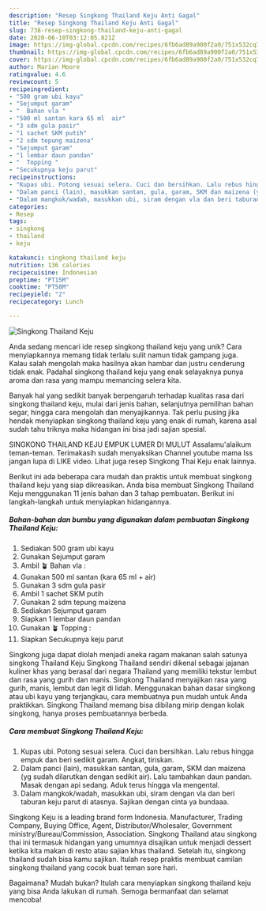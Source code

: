 ```yaml
---
description: "Resep Singkong Thailand Keju Anti Gagal"
title: "Resep Singkong Thailand Keju Anti Gagal"
slug: 738-resep-singkong-thailand-keju-anti-gagal
date: 2020-06-10T03:12:05.821Z
image: https://img-global.cpcdn.com/recipes/6fb6ad89a900f2a0/751x532cq70/singkong-thailand-keju-foto-resep-utama.jpg
thumbnail: https://img-global.cpcdn.com/recipes/6fb6ad89a900f2a0/751x532cq70/singkong-thailand-keju-foto-resep-utama.jpg
cover: https://img-global.cpcdn.com/recipes/6fb6ad89a900f2a0/751x532cq70/singkong-thailand-keju-foto-resep-utama.jpg
author: Marian Moore
ratingvalue: 4.6
reviewcount: 5
recipeingredient:
- "500 gram ubi kayu"
- "Sejumput garam"
- "  Bahan vla "
- "500 ml santan kara 65 ml  air"
- "3 sdm gula pasir"
- "1 sachet SKM putih"
- "2 sdm tepung maizena"
- "Sejumput garam"
- "1 lembar daun pandan"
- "  Topping "
- "Secukupnya keju parut"
recipeinstructions:
- "Kupas ubi. Potong sesuai selera. Cuci dan bersihkan. Lalu rebus hingga empuk dan beri sedikit garam. Angkat, tiriskan."
- "Dalam panci (lain), masukkan santan, gula, garam, SKM dan maizena (yg sudah dilarutkan dengan sedikit air). Lalu tambahkan daun pandan. Masak dengan api sedang. Aduk terus hingga vla mengental."
- "Dalam mangkok/wadah, masukkan ubi, siram dengan vla dan beri taburan keju parut di atasnya. Sajikan dengan cinta ya bundaaa."
categories:
- Resep
tags:
- singkong
- thailand
- keju

katakunci: singkong thailand keju 
nutrition: 136 calories
recipecuisine: Indonesian
preptime: "PT15M"
cooktime: "PT58M"
recipeyield: "2"
recipecategory: Lunch

---
```



![Singkong Thailand Keju](https://img-global.cpcdn.com/recipes/6fb6ad89a900f2a0/751x532cq70/singkong-thailand-keju-foto-resep-utama.jpg)

Anda sedang mencari ide resep singkong thailand keju yang unik? Cara menyiapkannya memang tidak terlalu sulit namun tidak gampang juga. Kalau salah mengolah maka hasilnya akan hambar dan justru cenderung tidak enak. Padahal singkong thailand keju yang enak selayaknya punya aroma dan rasa yang mampu memancing selera kita.

Banyak hal yang sedikit banyak berpengaruh terhadap kualitas rasa dari singkong thailand keju, mulai dari jenis bahan, selanjutnya pemilihan bahan segar, hingga cara mengolah dan menyajikannya. Tak perlu pusing jika hendak menyiapkan singkong thailand keju yang enak di rumah, karena asal sudah tahu triknya maka hidangan ini bisa jadi sajian spesial.

SINGKONG THAILAND KEJU EMPUK LUMER DI MULUT Assalamu&#39;alaikum teman-teman. Terimakasih sudah menyaksikan Channel youtube mama Iss jangan lupa di LIKE video. Lihat juga resep Singkong Thai Keju enak lainnya.


Berikut ini ada beberapa cara mudah dan praktis untuk membuat singkong thailand keju yang siap dikreasikan. Anda bisa membuat Singkong Thailand Keju menggunakan 11 jenis bahan dan 3 tahap pembuatan. Berikut ini langkah-langkah untuk menyiapkan hidangannya.

<!--inarticleads1-->

##### Bahan-bahan dan bumbu yang digunakan dalam pembuatan Singkong Thailand Keju:

1. Sediakan 500 gram ubi kayu
1. Gunakan Sejumput garam
1. Ambil  🪴 Bahan vla :
1. Gunakan 500 ml santan (kara 65 ml + air)
1. Gunakan 3 sdm gula pasir
1. Ambil 1 sachet SKM putih
1. Gunakan 2 sdm tepung maizena
1. Sediakan Sejumput garam
1. Siapkan 1 lembar daun pandan
1. Gunakan  🪴 Topping :
1. Siapkan Secukupnya keju parut


Singkong juga dapat diolah menjadi aneka ragam makanan salah satunya singkong Thailand Keju Singkong Thailand sendiri dikenal sebagai jajanan kuliner khas yang berasal dari negara Thailand yang memiliki tekstur lembut dan rasa yang gurih dan manis. Singkong Thailand menyajikan rasa yang gurih, manis, lembut dan legit di lidah. Menggunakan bahan dasar singkong atau ubi kayu yang terjangkau, cara membuatnya pun mudah untuk Anda praktikkan. Singkong Thailand memang bisa dibilang mirip dengan kolak singkong, hanya proses pembuatannya berbeda. 

<!--inarticleads2-->

##### Cara membuat Singkong Thailand Keju:

1. Kupas ubi. Potong sesuai selera. Cuci dan bersihkan. Lalu rebus hingga empuk dan beri sedikit garam. Angkat, tiriskan.
1. Dalam panci (lain), masukkan santan, gula, garam, SKM dan maizena (yg sudah dilarutkan dengan sedikit air). Lalu tambahkan daun pandan. Masak dengan api sedang. Aduk terus hingga vla mengental.
1. Dalam mangkok/wadah, masukkan ubi, siram dengan vla dan beri taburan keju parut di atasnya. Sajikan dengan cinta ya bundaaa.


Singkong Keju is a leading brand form Indonesia. Manufacturer, Trading Company, Buying Office, Agent, Distributor/Wholesaler, Government ministry/Bureau/Commission, Association. Singkong Thailand atau singkong thai ini termasuk hidangan yang umumnya disajikan untuk menjadi dessert ketika kita makan di resto atau sajian khas thailand. Setelah itu, singkong thailand sudah bisa kamu sajikan. Itulah resep praktis membuat camilan singkong thailand yang cocok buat teman sore hari. 

Bagaimana? Mudah bukan? Itulah cara menyiapkan singkong thailand keju yang bisa Anda lakukan di rumah. Semoga bermanfaat dan selamat mencoba!

